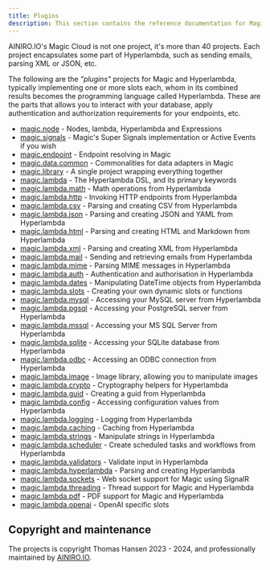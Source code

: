 ```yaml
---
title: Plugins
description: This section contains the reference documentation for Magic and Hyperlambda, and documents all plugins, and Hyperlambda the programming language.
---
```


AINIRO.IO's Magic Cloud is not one project, it's more than 40 projects. Each project encapsulates
some part of Hyperlambda, such as sending emails, parsing XML or JSON, etc.

The following are the _"plugins"_ projects for Magic and Hyperlambda, typically implementing one or more
slots each, whom in its combined results becomes the programming language called Hyperlambda. These are the parts
that allows you to interact with your database, apply authentication and authorization requirements for your
endpoints, etc.

* [magic.node](/plugins/magic.node/) - Nodes, lambda, Hyperlambda and Expressions
* [magic.signals](/plugins/magic.signals/) - Magic's Super Signals implementation or Active Events if you wish
* [magic.endpoint](/plugins/magic.endpoint/) - Endpoint resolving in Magic
* [magic.data.common](/plugins/magic.data.common/) - Commonalities for data adapters in Magic
* [magic.library](/plugins/magic.library/) - A single project wrapping everything together
* [magic.lambda](/plugins/magic.lambda/) - The Hyperlambda DSL, and its primary keywords
* [magic.lambda.math](/plugins/magic.lambda.math/) - Math operations from Hyperlambda
* [magic.lambda.http](/plugins/magic.lambda.http/) - Invoking HTTP endpoints from Hyperlambda
* [magic.lambda.csv](/plugins/magic.lambda.csv/) - Parsing and creating CSV from Hyperlambda
* [magic.lambda.json](/plugins/magic.lambda.json/) - Parsing and creating JSON and YAML from Hyperlambda
* [magic.lambda.html](/plugins/magic.lambda.html/) - Parsing and creating HTML and Markdown from Hyperlambda
* [magic.lambda.xml](/plugins/magic.lambda.xml/) - Parsing and creating XML from Hyperlambda
* [magic.lambda.mail](/plugins/magic.lambda.mail/) - Sending and retrieving emails from Hyperlambda
* [magic.lambda.mime](/plugins/magic.lambda.mime/) - Parsing MIME messages in Hyperlambda
* [magic.lambda.auth](/plugins/magic.lambda.auth/) - Authentication and authorisation in Hyperlambda
* [magic.lambda.dates](/plugins/magic.lambda.dates/) - Manipulating DateTime objects from Hyperlambda
* [magic.lambda.slots](/plugins/magic.lambda.slots/) - Creating your own dynamic slots or functions
* [magic.lambda.mysql](/plugins/magic.lambda.mysql/) - Accessing your MySQL server from Hyperlambda
* [magic.lambda.pgsql](/plugins/magic.lambda.pgsql/) - Accessing your PostgreSQL server from Hyperlambda
* [magic.lambda.mssql](/plugins/magic.lambda.mssql/) - Accessing your MS SQL Server from Hyperlambda
* [magic.lambda.sqlite](/plugins/magic.lambda.sqlite/) - Accessing your SQLite database from Hyperlambda
* [magic.lambda.odbc](/plugins/magic.lambda.odbc/) - Accessing an ODBC connection from Hyperlambda
* [magic.lambda.image](/plugins/magic.lambda.image/) - Image library, allowing you to manipulate images
* [magic.lambda.crypto](/plugins/magic.lambda.crypto/) - Cryptography helpers for Hyperlambda
* [magic.lambda.guid](/plugins/magic.lambda.guid/) - Creating a guid from Hyperlambda
* [magic.lambda.config](/plugins/magic.lambda.config/) - Accessing configuration values from Hyperlambda
* [magic.lambda.logging](/plugins/magic.lambda.logging/) - Logging from Hyperlambda
* [magic.lambda.caching](/plugins/magic.lambda.caching/) - Caching from Hyperlambda
* [magic.lambda.strings](/plugins/magic.lambda.strings/) - Manipulate strings in Hyperlambda
* [magic.lambda.scheduler](/plugins/magic.lambda.scheduler/) - Create scheduled tasks and workflows from Hyperlambda
* [magic.lambda.validators](/plugins/magic.lambda.validators/) - Validate input in Hyperlambda
* [magic.lambda.hyperlambda](/plugins/magic.lambda.hyperlambda/) - Parsing and creating Hyperlambda
* [magic.lambda.sockets](/plugins/magic.lambda.sockets/) - Web socket support for Magic using SignalR
* [magic.lambda.threading](/plugins/magic.lambda.threading/) - Thread support for Magic and Hyperlambda
* [magic.lambda.pdf](/plugins/magic.lambda.pdf/) - PDF support for Magic and Hyperlambda
* [magic.lambda.openai](/plugins/magic.lambda.openai/) - OpenAI specific slots

## Copyright and maintenance

The projects is copyright Thomas Hansen 2023 - 2024, and professionally maintained by [AINIRO.IO](https://ainiro.io).
